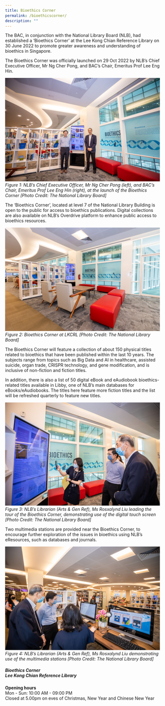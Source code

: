 ```yaml
---
title: Bioethics Corner
permalink: /bioethicscorner/
description: ""
---
```

The BAC, in conjunction with the National Library Board (NLB), had established a ‘Bioethics Corner’ at the Lee Kong Chian Reference Library on 30 June 2022 to promote greater awareness and understanding of bioethics in Singapore.

The Bioethics Corner was officially launched on 29 Oct 2022 by NLB’s Chief Executive Officer, Mr Ng Cher Pong, and BAC’s Chair, Emeritus Prof Lee Eng Hin. 

![](/images/Bioethics%20Corner/NLB%20Bioethics%20Corner/_P8A1067.jpg)
*Figure 1: NLB’s Chief Executive Officer, Mr Ng Cher Pong (left), and BAC’s Chair, Emeritus Prof Lee Eng Hin (right), 
at the launch of the Bioethics Corner [Photo Credit: The National Library Board]*

The ‘Bioethics Corner’, located at level 7 of the National Library Building is open to the public for access to bioethics publications. Digital collections are also available on NLB’s Overdrive platform to enhance public access to bioethics resources.

![](/images/Bioethics%20Corner/NLB%20Bioethics%20Corner/_P8A1015.jpg)
*Figure 2: Bioethics Corner at LKCRL [Photo Credit: The National Library Board]* 

The Bioethics Corner will feature a collection of about 150 physical titles related to bioethics that have been published within the last 10 years. The subjects range from topics such as Big Data and AI in healthcare, assisted suicide, organ trade, CRISPR technology, and gene modification, and is inclusive of non-fiction and fiction titles. 

In addition, there is also a list of 50 digital eBook and eAudiobook bioethics-related titles available in Libby, one of NLB’s main databases for eBooks/eAudiobooks. The titles here feature more fiction titles and the list will be refreshed quarterly to feature new titles. 

![](/images/Bioethics%20Corner/NLB%20Bioethics%20Corner/_P8A1050.jpg)
*Figure 3: NLB’s Librarian (Arts & Gen Ref), Ms Rosxalynd Liu leading the tour of the Bioethics Corner, demonstrating use of the digital touch screen
[Photo Credit: The National Library Board]*

Two multimedia stations are provided near the Bioethics Corner, to encourage further exploration of the issues in bioethics using NLB’s eResources, such as databases and journals.

![](/images/Bioethics%20Corner/NLB%20Bioethics%20Corner/_P8A1062.jpg)
*Figure 4: NLB’s Librarian (Arts & Gen Ref), Ms Rosxalynd Liu demonstrating use of the multimedia stations
[Photo Credit: The National Library Board]*


##### Bioethics Corner<br>Lee Kong Chian Reference Library

**Opening hours<br>**
Mon - Sun: 10:00 AM - 09:00 PM<br>
Closed at 5.00pm on eves of Christmas, New Year and Chinese New Year


